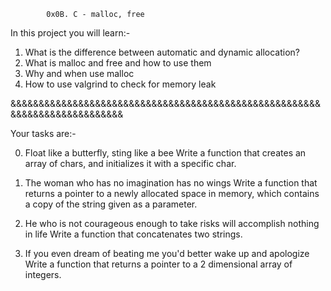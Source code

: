 			0x0B. C - malloc, free

In this project you will learn:-

1) What is the difference between automatic and dynamic allocation?
2) What is malloc and free and how to use them
3) Why and when use malloc
4) How to use valgrind to check for memory leak

&&&&&&&&&&&&&&&&&&&&&&&&&&&&&&&&&&&&&&&&&&&&&&&&&&&&&&&&&&&&&&&&&&&&&&&&&&&

Your tasks are:-

0. Float like a butterfly, sting like a bee
	Write a function that creates an array of chars, and initializes it with a specific char.

1. The woman who has no imagination has no wings
	Write a function that returns a pointer to a newly allocated space in memory, which contains a copy of the string given as a parameter.

2. He who is not courageous enough to take risks will accomplish nothing in life
Write a function that concatenates two strings.

3. If you even dream of beating me you'd better wake up and apologize
Write a function that returns a pointer to a 2 dimensional array of integers.


